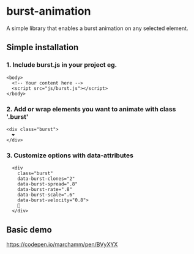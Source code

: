 # burst-animation
A simple library that enables a burst animation on any selected element.

## Simple installation

### 1. Include burst.js in your project eg.
```
<body>
  <!-- Your content here -->
  <script src="js/burst.js"></script>
</body>
```

### 2. Add or wrap elements you want to animate with class '.burst'
```
<div class="burst">
  ❤️
</div>
```

### 3. Customize options with data-attributes
```
  <div 
    class="burst" 
    data-burst-clones="2" 
    data-burst-spread=".8" 
    data-burst-rate=".8" 
    data-burst-scale=".6" 
    data-burst-velocity="0.8">
    🥑
  </div>
```


## Basic demo
https://codepen.io/marchamm/pen/BVyXYX

